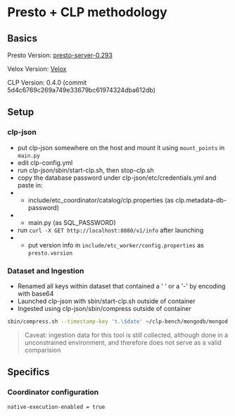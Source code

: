 # Presto + CLP methodology

## Basics

Presto Version: [presto-server-0.293][presto]

Velox Version: [Velox][velox]

CLP Version: 0.4.0 (commit 5d4c6769c269a749e33679bc61974324dba612db)

## Setup

### clp-json
* put clp-json somewhere on the host and mount it using `mount_points` in `main.py`
* edit clp-config.yml
* run clp-json/sbin/start-clp.sh, then stop-clp.sh
* copy the database password under clp-json/etc/credentials.yml and paste in:
* * include/etc_coordinator/catalog/clp.properties (as clp.metadata-db-password)
* * main.py (as SQL_PASSWORD)
* run `curl -X GET http://localhost:8080/v1/info` after launching
* * put version info in `include/etc_worker/config.properties` as `presto.version`

### Dataset and Ingestion
* Renamed all keys within dataset that contained a ' ' or a '-' by encoding with base64
* Launched clp-json with sbin/start-clp.sh outside of container
* Ingested using clp-json/sbin/compress outside of container
``` bash
sbin/compress.sh --timestamp-key 't.\$date' ~/clp-bench/mongodb/mongod.log
```
> Caveat: ingestion data for this tool is still collected, although done in a unconstrained
environment, and therefore does not serve as a valid comparision

## Specifics

### Coordinator configuration
```
native-execution-enabled = true
```

[presto]: https://github.com/anlowee/presto/tree/faae543ae318f0289f5d0b537c5724e1b085a2fc
[velox]: https://github.com/anlowee/velox/tree/5a55969d5fd21bb4bcb53645b832344ff6bbd634

